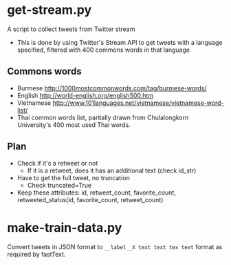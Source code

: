 # get-stream.py
A script to collect tweets from Twitter stream

- This is done by using Twitter's Stream API to get tweets with a language specified, filtered with 400 commons words in that language

## Commons words
- Burmese	http://1000mostcommonwords.com/tag/burmese-words/
- English	http://world-english.org/english500.htm
- Vietnamese	http://www.101languages.net/vietnamese/vietnamese-word-list/
- Thai common words list, partially drawn from Chulalongkorn University's 400 most used Thai words.

## Plan
- Check if it's a retweet or not
  - If it is a retweet, does it has an additional text (check id_str)
- Have to get the full tweet, no truncation
  - Check truncated=True
- Keep these attributes: id, retweet_count, favorite_count, retweeted_status(id, favorite_count, retweet_count)

# make-train-data.py

Convert tweets in JSON format to ```__label__X text text tex text``` format as required by fastText.
